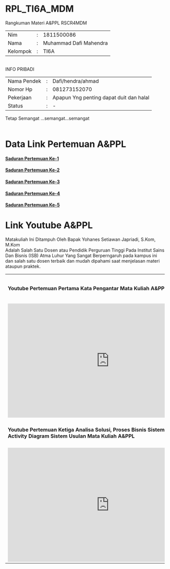 # RPL_TI6A_MDM
Rangkuman Materi A&PPL RSCR4MDM

<table>
  <tr> <td> Nim</td> <td> : </td> <td> 1811500086 </td> </tr>
  <tr> <td> Nama</td> <td> : </td> <td> Muhammad Dafi Mahendra </td> </tr>
  <tr> <td> Kelompok </td> <td> : </td> <td> TI6A </td> </tr>
</table>
<br>
INFO PRIBADI <br>
<table border ="0">
  <tr>
    <td> Nama Pendek</td> <td> : </td> <td> Dafi/hendra/ahmad </td>
  </tr>
  <tr>
    <td> Nomor Hp</td> <td> : </td> <td> 081273152070  </td>
  </tr>
  <tr>
    <td> Pekerjaan </td> <td> : </td> <td> Apapun Yng penting dapat duit dan halal </td>
  </tr>
  <tr>
    <td>Status</td> <td> : </td> <td> -  </td>
  </tr>
</table>
Tetap Semangat ...semangat...semangat<br>
<br>

# Data Link Pertemuan A&PPL
<oi>
  <h4><a href ="https://md4m.github.io/RPL_TI6A_MDM/1">Saduran Pertemuan Ke-1 </a> </h4>
  <h4><a href ="https://md4m.github.io/RPL_TI6A_MDM/2">Saduran Pertemuan Ke-2 </a> </h4>
  <h4><a href ="https://md4m.github.io/RPL_TI6A_MDM/3">Saduran Pertemuan Ke-3 </a> </h4>
  <h4><a href ="https://md4m.github.io/RPL_TI6A_MDM/4">Saduran Pertemuan Ke-4 </a> </h4>
  <h4><a href ="https://md4m.github.io/RPL_TI6A_MDM/5">Saduran Pertemuan Ke-5 </a> </h4>
</oi>

# Link Youtube A&PPL
 Matakuliah Ini Ditampuh Oleh Bapak Yohanes Setiawan Japriadi, S.Kom, M.Kom 
 <br> Adalah Salah Satu Dosen atau Pendidik Perguruan Tinggi Pada Institut Sains Dan Bisnis (ISB) Atma Luhur Yang Sangat Berperngaruh pada kampus ini dan salah satu dosen terbaik dan mudah dipahami saat menjelasan materi ataupun praktek.
 <oi>
  <table>
    <tr> <td> <h4>Youtube Pertemuan Pertama Kata Pengantar Mata Kuliah A&PPL </h4> </td> <td> <h4>Youtube Pertemuan Kedua Tentang Analisa pada Activity Diagram Menggunakan Aplikasi Astah Community</h4> </td> </tr>
    <tr> <td>  <iframe width="640" height="360" src="https://www.youtube.com/embed/l-gmvm258as" title="YouTube video player" frameborder="0" allow="accelerometer; autoplay; clipboard-write; encrypted-media; gyroscope; picture-in-picture" allowfullscreen></iframe><br> </td> <td> <iframe width="640" height="360" src="https://www.youtube.com/embed/9Xwu-typjMc" title="YouTube video player" frameborder="0" allow="accelerometer; autoplay; clipboard-write; encrypted-media; gyroscope; picture-in-picture" allowfullscreen></iframe><br> </td> </tr>
   <tr> <td> <h4>Youtube Pertemuan Ketiga Analisa Solusi, Proses Bisnis Sistem Usulan, dan Activity Diagram Sistem Usulan Mata Kuliah A&PPL </h4> </td> <td> <h4> UseCase Diangram Dan Dekskripsinya </h4> </td> </tr>
    <tr> <td>  <iframe width="640" height="360" src="https://www.youtube.com/embed/CVk4q8CrY4I" title="YouTube video player" frameborder="0" allow="accelerometer; autoplay; clipboard-write; encrypted-media; gyroscope; picture-in-picture" allowfullscreen></iframe> <br> </td> <td> <iframe  width="640" height="360" src="https://www.youtube.com/embed/CXi-gJU9zMI" title="YouTube video player" frameborder="0" allow="accelerometer; autoplay; clipboard-write; encrypted-media; gyroscope; picture-in-picture" allowfullscreen></iframe> <br> </td> </tr>
  </table> 
 </oi>
